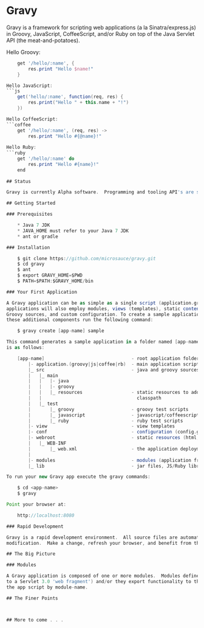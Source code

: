 
Gravy
===

Gravy is a framework for scripting web applications (a la Sinatra/express.js) in Groovy,
JavaScript, CoffeeScript, and/or Ruby on top of the Java Servlet API (the meat-and-potatoes).

Hello Groovy:
```groovy
	get '/hello/:name', { 
		res.print "Hello $name!"
	}

Hello JavaScript:
```js
	get('hello/:name', function(req, res) {
		res.print("Hello " + this.name + "!")
	})

Hello CoffeeScript:
```coffee
	get '/hello/:name', (req, res) ->
		res.print "Hello #{@name}!"
		
Hello Ruby:
```ruby
	get '/hello/:name' do
		res.print "Hello #{name}!"
	end	
		
## Status

Gravy is currently Alpha software.  Programming and tooling API's are still evolving, but near completion. 

## Getting Started

### Prerequisites

	* Java 7 JDK
	* JAVA_HOME must refer to your Java 7 JDK
	* ant or gradle

### Installation

	$ git clone https://github.com/microsauce/gravy.git
	$ cd gravy
	$ ant
	$ export GRAVY_HOME=$PWD
	$ PATH=$PATH:$GRAVY_HOME/bin

### Your First Application

A Gravy application can be as simple as a single script (application.groovy|js|coffee|rb), but most Gravy 
applications will also employ modules, views (templates), static content (images, css, js), Java and 
Groovy sources, and custom configuration. To create a sample application which demonstrates each of 
these additional components run the following command:

	$ gravy create [app-name] sample

This command generates a sample application in a folder named [app-name].  The application folder layout 
is as follows:

	[app-name]                                - root application folder
	    |- application.(groovy|js|coffee|rb)  - main application script
	    |_ src                                - java and groovy sources
	    |   |_ main
	    |   |   |- java
	    |   |   |- groovy
	    |   |   |_ resources                  - static resources to add to the application
	    |   |                                   classpath
	    |   |_ test 
	    |       |_ groovy                     - groovy test scripts
	    |       |_ javascript                 - javascript/coffeescript test scripts
	    |       |_ ruby                       - ruby test scripts
	    |- view                               - view templates
	    |- conf                               - configuration (config.groovy)
	    |- webroot                            - static resources (html, css, js, images, etc)
	    |   |_ WEB-INF         
	    |       |_ web.xml                    - the application deployment descriptor, for most
	    |
	    |- modules                            - modules (application fragments)
	    |_ lib                                - jar files, JS/Ruby libraries

To run your new Gravy app execute the gravy commands:

	$ cd <app-name>
	$ gravy

Point your browser at:

	http://localhost:8080

### Rapid Development

Gravy is a rapid development environment.  All source files are automatically re-compiled and re-deployed upon 
modification.  Make a change, refresh your browser, and benefit from the instant feedback.

## The Big Picture

### Modules

A Gravy application is composed of one or more modules.  Modules define a set of web services (similar in concept 
to a Servlet 3.0 'web fragment') and/or they export functionality to the 'app' module.  Module exports are bound to 
the app script by module-name.

## The Finer Points



## More to come . . .